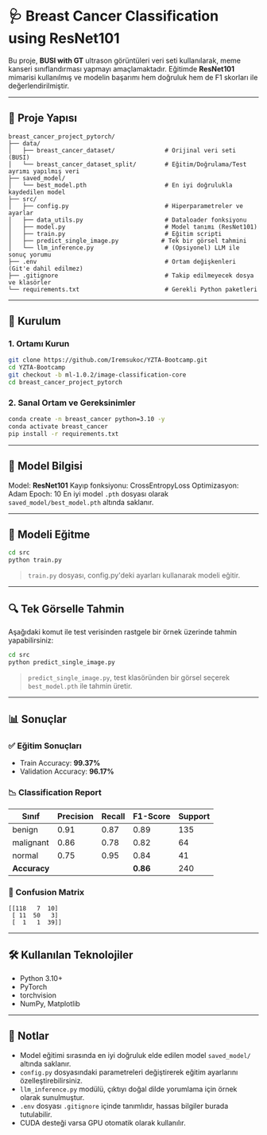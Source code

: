 # 🩺 Breast Cancer Classification using ResNet101

Bu proje, **BUSI with GT** ultrason görüntüleri veri seti kullanılarak, meme kanseri sınıflandırması yapmayı amaçlamaktadır. Eğitimde **ResNet101** mimarisi kullanılmış ve modelin başarımı hem doğruluk hem de F1 skorları ile değerlendirilmiştir.

---

## 📁 Proje Yapısı

```
breast_cancer_project_pytorch/
├── data/
│   ├── breast_cancer_dataset/              # Orijinal veri seti (BUSI)
│   └── breast_cancer_dataset_split/        # Eğitim/Doğrulama/Test ayrımı yapılmış veri
├── saved_model/
│   └── best_model.pth                      # En iyi doğrulukla kaydedilen model
├── src/
│   ├── config.py                           # Hiperparametreler ve ayarlar
│   ├── data_utils.py                       # Dataloader fonksiyonu
│   ├── model.py                            # Model tanımı (ResNet101)
│   ├── train.py                            # Eğitim scripti
│   ├── predict_single_image.py            # Tek bir görsel tahmini
│   └── llm_inference.py                    # (Opsiyonel) LLM ile sonuç yorumu
├── .env                                    # Ortam değişkenleri (Git'e dahil edilmez)
├── .gitignore                              # Takip edilmeyecek dosya ve klasörler
└── requirements.txt                        # Gerekli Python paketleri
```

---

## 🚀 Kurulum

### 1. Ortamı Kurun

```bash
git clone https://github.com/Iremsukoc/YZTA-Bootcamp.git
cd YZTA-Bootcamp
git checkout -b ml-1.0.2/image-classification-core
cd breast_cancer_project_pytorch
```

### 2. Sanal Ortam ve Gereksinimler

```bash
conda create -n breast_cancer python=3.10 -y
conda activate breast_cancer
pip install -r requirements.txt
```

---

## 🧠 Model Bilgisi

Model: **ResNet101**
Kayıp fonksiyonu: CrossEntropyLoss
Optimizasyon: Adam
Epoch: 10
En iyi model `.pth` dosyası olarak `saved_model/best_model.pth` altında saklanır.

---

## 🧪 Modeli Eğitme

```bash
cd src
python train.py
```

> `train.py` dosyası, config.py'deki ayarları kullanarak modeli eğitir.

---

## 🔍 Tek Görselle Tahmin

Aşağıdaki komut ile test verisinden rastgele bir örnek üzerinde tahmin yapabilirsiniz:

```bash
cd src
python predict_single_image.py
```

> `predict_single_image.py`, test klasöründen bir görsel seçerek `best_model.pth` ile tahmin üretir.

---

## 📊 Sonuçlar

### ✅ Eğitim Sonuçları

* Train Accuracy: **99.37%**
* Validation Accuracy: **96.17%**

### 📉 Classification Report

| Sınıf        | Precision | Recall | F1-Score | Support |
| ------------ | --------- | ------ | -------- | ------- |
| benign       | 0.91      | 0.87   | 0.89     | 135     |
| malignant    | 0.86      | 0.78   | 0.82     | 64      |
| normal       | 0.75      | 0.95   | 0.84     | 41      |
| **Accuracy** |           |        | **0.86** | 240     |

### 📌 Confusion Matrix

```
[[118   7  10]
 [ 11  50   3]
 [  1   1  39]]
```

---

## 🛠️ Kullanılan Teknolojiler

* Python 3.10+
* PyTorch
* torchvision
* NumPy, Matplotlib

---

## 📌 Notlar

* Model eğitimi sırasında en iyi doğruluk elde edilen model `saved_model/` altında saklanır.
* `config.py` dosyasındaki parametreleri değiştirerek eğitim ayarlarını özelleştirebilirsiniz.
* `llm_inference.py` modülü, çıktıyı doğal dilde yorumlama için örnek olarak sunulmuştur.
* `.env` dosyası `.gitignore` içinde tanımlıdır, hassas bilgiler burada tutulabilir.
* CUDA desteği varsa GPU otomatik olarak kullanılır.

